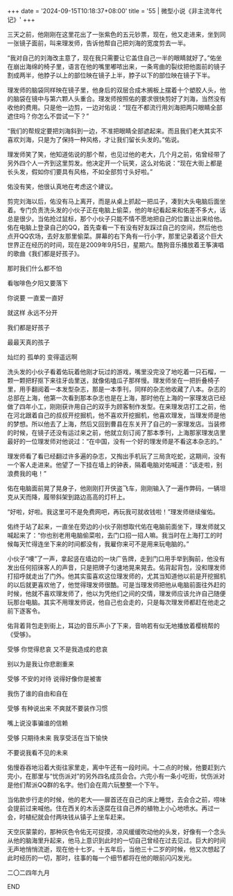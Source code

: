 +++
date = '2024-09-15T10:18:37+08:00'
title = '55 | 微型小说《非主流年代记》'
+++

三天之前，他刚刚在这里花出了一张紫色的五元钞票，现在，他又走进来，坐到同一张镜子面前，叫来理发师，告诉他帮自己把刘海的宽度剪去一半。

“我对自己的刘海改主意了，现在我只需要让它盖住自己一半的眼睛就好了。”佑坐在崩出海绵的椅子里，语言在他的嘴里嘟哝出来，一条弯曲的裂纹把他面前的镜子割成两半，他脖子以上的部位映在镜子上半，脖子以下的部位映在镜子下半。

理发师的脑袋同样映在镜子里，他身后的双层合成木搁板上摆着十个塑胶人头，他的脑袋在镜中与第六颗人头重合。理发师按照佑的要求很快剪好了刘海，当然没有收他的费用。只是他一边剪，一边对佑说：“现在不都流行用刘海把两只眼睛全部遮住吗？你怎么不尝试一下？”

“我们的帮规定要把刘海斜到一边，不准把眼睛全部遮起来。而且我们老大其实不喜欢刘海，只是为了保持一种风格，才让我们留长头发的。”佑说。

理发师笑了笑，他知道佑说的那个帮，也见过他的老大，几个月之前，佑曾经带了另外四个人一齐到这里剪发。他决定开一个玩笑，这么对佑说：“现在大街上都是长头发，假如你们要具有风格，不如全部剪寸头好啦。”

佑没有笑，他很认真地在考虑这个建议。

剪完刘海以后，佑没有马上离开，而是从桌上抓起一把瓜子，凑到大头电脑后面坐着。专门负责洗头发的小伙子正在电脑上偷菜，他的年纪看起来和佑差不多大，话总是很少。当佑抢过鼠标，那个小伙子只能不情不愿地把自己的位置让出来给他。佑在电脑上登录自己的QQ，首先查看一下有没有好友踩过自己的空间，然后他也点开QQ农场，去好友那里偷菜。屏幕的右下角有一行小字，那里记录着这个巨大世界正在经历的时间，现在是2009年9月5日，星期六。酷狗音乐播放着王筝演唱的歌曲《我们都是好孩子》。

那时我们什么都不怕

看咖啡色夕阳又要落下

你说要 一直爱一直好

就这样 永远不分开

我们都是好孩子

最最天真的孩子

灿烂的 孤单的 变得遥远啊

洗头发的小伙子看着佑玩着他刚才玩过的游戏，嘴里没完没了地吃着一只石榴，一颗一颗把籽抠下来往牙齿里送，就像佑嗑瓜子那样慢。理发师坐在一把折叠椅子里，用手翻阅着一本发型杂志，那是一本季刊，同样的杂志他收藏了八本。杂志的总部在上海，他第一次看到那本杂志也是在上海，那时他在上海的一家理发店已经做了四年小工，刚刚获许用自己的双手为顾客制作发型。在来理发店打工之前，他在河北跟着自己的叔叔开挖掘机，他不喜欢开挖掘机，他喜欢理发，当理发师是他的梦想。所以他去了上海，然后又回到曹县在东关开了自己的一家理发店。当装修的时候，在镜子还没有运过来之前，他就立刻订阅了那本季刊，上海那家理发店里最好的一位理发师对他说过：“在中国，没有一个好的理发师是不看这本杂志的。”

理发师看了看已经翻过许多遍的杂志，又掏出手机玩了三局贪吃蛇，这期间，没有一个客人走进来。他望了一下挂在墙上的钟表，隔着电脑对佑喊道：“该走啦，别浪费我的电！”

佑在电脑面前晃了晃身子，他刚刚打开侠盗飞车，刚刚输入了一遍作弊码，一辆坦克从天而降，履带斜架到路边高高的灯杆上。

“好啦，好啦。我这里可不是免费网吧，再玩我可就收钱啦！”理发师继续催佑。

佑终于站了起来，一直坐在旁边的小伙子刚想取代佑在电脑前面坐下，理发师就又喊起来了：“你也别老用电脑偷菜啦，去门口招一招人嘛。我当时在上海打工的时候每天忙得连坐下来的时间都没有，我雇你来可不是用来玩电脑的。”

小伙子“噢”了一声，拿起竖在墙边的一块广告牌，走到门口用手举到胸前，他没有发出任何招徕客人的声音，只是把牌子匀速地晃来晃去。佑背起背包，没和理发师打招呼就走出了门外。他其实蛮喜欢这位理发师的，尤其当知道他以前是开挖掘机的以后就更喜欢他了，他觉得理发师很酷。可是当理发师把他从电脑前面往外赶的时候，他就不喜欢理发师了，他以为凭他们之间的交情，理发师应该允许自己随便玩那台电脑。其实不用理发师说，他自己也会走的，只是每次理发师都赶在他走之前下逐客令。

佑背着背包走到街上，耳边的音乐声小了下来，音响若有似无地播放着樱桃帮的《受够》。

受够 你觉得悲哀 又不是我造成的悲哀

别以为是我让你悲剧重来

受够 不安的对待 说得好像你是被害

我伤了谁的自由和自在

受够 有种说出来 不爽就不要装作习惯

嘴上说没事骗谁的信赖

受够 只期待未来 我享受活在当下愉快

不要说我看不见的未来

佑慢吞吞地沿着大街往家里走，离中午还有一段时间。十二点的时候，他要赶到六完小，在那里与“忧伤派对”的另外四名成员会合。六完小有一条小吃街，忧伤派对是他们帮派QQ群的名字。他们会在周六玩整整一个下午。

当佑款步行走的时候，他的老大——扉首还在自己的床上睡觉，去会合之前，唠味会提前过来喊他。住在西关的木舌逐腐在往自己养的植物上小心地喷水。再过一会，时植纪就会付两块钱从镇子上坐车赶来。

天空灰蒙蒙的，那种灰色令佑无可捉摸，凉风缓缓吹动他的头发，好像有一个念头从他的脑海里升起来，他马上意识到此时的一切自己曾经在过去见过。巨大的时间无声地悄悄流逝，现在他十七岁。十五年后，当他三十二岁的时候，他又次想起了此时经历的一切，那时，往事的每一个细节都将在他的眼前闪闪发光。

二〇二四年九月

END



